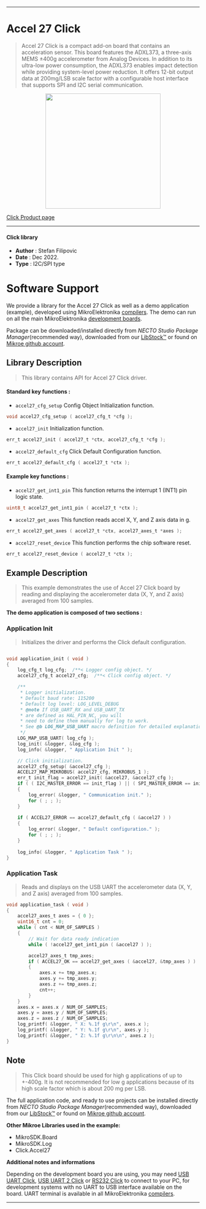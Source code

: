 
---
# Accel 27 Click

> Accel 27 Click is a compact add-on board that contains an acceleration sensor. This board features the ADXL373, a three-axis MEMS ±400g accelerometer from Analog Devices. In addition to its ultra-low power consumption, the ADXL373 enables impact detection while providing system-level power reduction. It offers 12-bit output data at 200mg/LSB scale factor with a configurable host interface that supports SPI and I2C serial communication.

<p align="center">
  <img src="https://download.mikroe.com/images/click_for_ide/accel27_click.png" height=300px>
</p>

[Click Product page](https://www.mikroe.com/accel-27-click)

---


#### Click library

- **Author**        : Stefan Filipovic
- **Date**          : Dec 2022.
- **Type**          : I2C/SPI type


# Software Support

We provide a library for the Accel 27 Click
as well as a demo application (example), developed using MikroElektronika
[compilers](https://www.mikroe.com/necto-studio).
The demo can run on all the main MikroElektronika [development boards](https://www.mikroe.com/development-boards).

Package can be downloaded/installed directly from *NECTO Studio Package Manager*(recommended way), downloaded from our [LibStock&trade;](https://libstock.mikroe.com) or found on [Mikroe github account](https://github.com/MikroElektronika/mikrosdk_click_v2/tree/master/clicks).

## Library Description

> This library contains API for Accel 27 Click driver.

#### Standard key functions :

- `accel27_cfg_setup` Config Object Initialization function.
```c
void accel27_cfg_setup ( accel27_cfg_t *cfg );
```

- `accel27_init` Initialization function.
```c
err_t accel27_init ( accel27_t *ctx, accel27_cfg_t *cfg );
```

- `accel27_default_cfg` Click Default Configuration function.
```c
err_t accel27_default_cfg ( accel27_t *ctx );
```

#### Example key functions :

- `accel27_get_int1_pin` This function returns the interrupt 1 (INT1) pin logic state.
```c
uint8_t accel27_get_int1_pin ( accel27_t *ctx );
```

- `accel27_get_axes` This function reads accel X, Y, and Z axis data in g.
```c
err_t accel27_get_axes ( accel27_t *ctx, accel27_axes_t *axes );
```

- `accel27_reset_device` This function performs the chip software reset.
```c
err_t accel27_reset_device ( accel27_t *ctx );
```

## Example Description

> This example demonstrates the use of Accel 27 Click board by reading and displaying the accelerometer data (X, Y, and Z axis) averaged from 100 samples.

**The demo application is composed of two sections :**

### Application Init

> Initializes the driver and performs the Click default configuration.

```c

void application_init ( void )
{
    log_cfg_t log_cfg;  /**< Logger config object. */
    accel27_cfg_t accel27_cfg;  /**< Click config object. */

    /** 
     * Logger initialization.
     * Default baud rate: 115200
     * Default log level: LOG_LEVEL_DEBUG
     * @note If USB_UART_RX and USB_UART_TX 
     * are defined as HAL_PIN_NC, you will 
     * need to define them manually for log to work. 
     * See @b LOG_MAP_USB_UART macro definition for detailed explanation.
     */
    LOG_MAP_USB_UART( log_cfg );
    log_init( &logger, &log_cfg );
    log_info( &logger, " Application Init " );

    // Click initialization.
    accel27_cfg_setup( &accel27_cfg );
    ACCEL27_MAP_MIKROBUS( accel27_cfg, MIKROBUS_1 );
    err_t init_flag = accel27_init( &accel27, &accel27_cfg );
    if ( ( I2C_MASTER_ERROR == init_flag ) || ( SPI_MASTER_ERROR == init_flag ) )
    {
        log_error( &logger, " Communication init." );
        for ( ; ; );
    }
    
    if ( ACCEL27_ERROR == accel27_default_cfg ( &accel27 ) )
    {
        log_error( &logger, " Default configuration." );
        for ( ; ; );
    }
    
    log_info( &logger, " Application Task " );
}

```

### Application Task

> Reads and displays on the USB UART the accelerometer data (X, Y, and Z axis) averaged from 100 samples.

```c
void application_task ( void )
{
    accel27_axes_t axes = { 0 };
    uint16_t cnt = 0;
    while ( cnt < NUM_OF_SAMPLES )
    {
        // Wait for data ready indication
        while ( !accel27_get_int1_pin ( &accel27 ) );

        accel27_axes_t tmp_axes;
        if ( ACCEL27_OK == accel27_get_axes ( &accel27, &tmp_axes ) )
        {
            axes.x += tmp_axes.x;
            axes.y += tmp_axes.y;
            axes.z += tmp_axes.z;
            cnt++;
        }
    }
    axes.x = axes.x / NUM_OF_SAMPLES;
    axes.y = axes.y / NUM_OF_SAMPLES;
    axes.z = axes.z / NUM_OF_SAMPLES;
    log_printf( &logger, " X: %.1f g\r\n", axes.x );
    log_printf( &logger, " Y: %.1f g\r\n", axes.y );
    log_printf( &logger, " Z: %.1f g\r\n\n", axes.z );
}
```

## Note

> This Click board should be used for high g applications of up to +-400g. It is not recommended
for low g applications because of its high scale factor which is about 200 mg per LSB.

The full application code, and ready to use projects can be installed directly from *NECTO Studio Package Manager*(recommended way), downloaded from our [LibStock&trade;](https://libstock.mikroe.com) or found on [Mikroe github account](https://github.com/MikroElektronika/mikrosdk_click_v2/tree/master/clicks).

**Other Mikroe Libraries used in the example:**

- MikroSDK.Board
- MikroSDK.Log
- Click.Accel27

**Additional notes and informations**

Depending on the development board you are using, you may need
[USB UART Click](https://www.mikroe.com/usb-uart-click),
[USB UART 2 Click](https://www.mikroe.com/usb-uart-2-click) or
[RS232 Click](https://www.mikroe.com/rs232-click) to connect to your PC, for
development systems with no UART to USB interface available on the board. UART
terminal is available in all MikroElektronika
[compilers](https://shop.mikroe.com/compilers).

---
